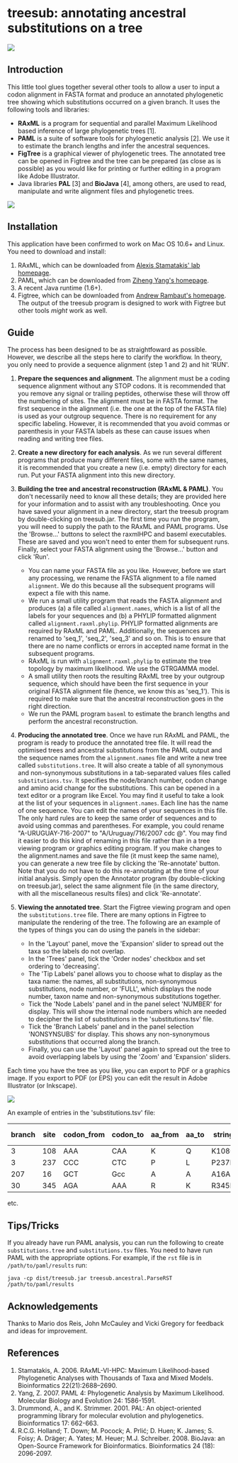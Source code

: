 # treesub: annotating ancestral substitutions on a tree

![](https://raw.github.com/tamuri/treesub/master/docs/annotator_fig1.png)

## Introduction


This little tool glues together several other tools to allow a user to input a codon alignment in FASTA format and produce an annotated phylogenetic tree showing which substitutions occurred on a given branch. It uses the following tools and libraries:

* **RAxML** is a program for sequential and parallel Maximum Likelihood based inference of large phylogenetic trees [1]. 
* **PAML** is a suite of software tools for phylogenetic analysis [2]. We use it to estimate the branch lengths and infer the ancestral sequences.
* **FigTree** is a graphical viewer of phylogenetic trees. The annotated tree can be opened in Figtree and the tree can be prepared (as close as is possible) as you would like for printing or further editing in a program like Adobe Illustrator.
* Java libraries **PAL** [3] and **BioJava** [4], among others, are used to read, manipulate and write alignment files and phylogenetic trees.

![](https://raw.github.com/tamuri/treesub/master/docs/annotator_fig2.png)


## Installation
This application have been confirmed to work on Mac OS 10.6+ and Linux. You need to download and install:

1. RAxML, which can be downloaded from [Alexis Stamatakis' lab homepage](http://sco.h-its.org/exelixis/software.html).
2. PAML, which can be downloaded from [Ziheng Yang's homepage](http://abacus.gene.ucl.ac.uk/software/paml.html).
3. A recent Java runtime (1.6+).
4. Figtree, which can be downloaded from [Andrew Rambaut's homepage](http://tree.bio.ed.ac.uk/software/figtree/). The output of the treesub program is designed to work with Figtree but other tools _might_ work as well.

## Guide

The process has been designed to be as straightfoward as possible. However, we describe all the steps here to clarify the workflow. In theory, you only need to provide a sequence alignment (step 1 and 2) and hit 'RUN'.

1. **Prepare the sequences and alignment**. The alignment must be a coding sequence alignment without any STOP codons. It is recommended that you remove any signal or trailing peptides, otherwise these will throw off the numbering of sites. The alignment must be in FASTA format. The first sequence in the alignment (i.e. the one at the top of the FASTA file) is used as your outgroup sequence. There is no requirement for any specific labeling. However, it is recommended that you avoid commas or parenthesis in your FASTA labels as these can cause issues when reading and writing tree files.

2. **Create a new directory for each analysis**. As we run several different programs that produce many different files, some with the same names, it is recommended that you create a new (i.e. empty) directory for each run. Put your FASTA alignment into this new directory.

3. **Building the tree and ancestral reconstruction (RAxML & PAML)**. You don't necessarily need to know all these details; they are provided here for your information and to assist with any troubleshooting. Once you have saved your alignment in a new directory, start the treesub program by double-clicking on treesub.jar. The first time you run the program, you will need to supply the path to the RAxML and PAML programs. Use the 'Browse...' buttons to select the raxmlHPC and baseml executables. These are saved and you won't need to enter them for subsequent runs. Finally, select your FASTA alignment using the 'Browse...' button and click 'Run'.
	- You can name your FASTA file as you like. However, before we start any processing, we rename the FASTA alignment to a file named `alignment`. We do this because all the subsequent programs will expect a file with this name.
	- We run a small utility program that reads the FASTA alignment and produces (a) a file called `alignment.names`, which is a list of all the labels for your sequences and (b) a PHYLIP formatted alignment called `alignment.raxml.phylip`. PHYLIP formatted alignments are required by RAxML and PAML. Additionally, the sequences are renamed to 'seq_1', 'seq_2', 'seq_3' and so on. This is to ensure that there are no name conflicts or errors in accepted name format in the subsequent programs.
	- RAxML is run with `alignment.raxml.phylip` to estimate the tree topology by maximum likelihood. We use the GTRGAMMA model.
	- A small utility then roots the resulting RAxML tree by your outgroup sequence, which should have been the first sequence in your original FASTA alignment file (hence, we know this as 'seq_1'). This is required to make sure that the ancestral reconstruction goes in the right direction.
	- We run the PAML program `baseml` to estimate the branch lengths and perform the ancestral reconstruction.

4. **Producing the annotated tree**. Once we have run RAxML and PAML, the program is ready to produce the annotated tree file. It will read the optimised trees and ancestral substitutions from the PAML output and the sequence names from the `alignment.names` file and write a new tree called `substitutions.tree`. It will also create a table of all synonymous and non-synonymous substitutions in a tab-separated values files called `substitutions.tsv`. It specifies the node/branch number, codon change and amino acid change for the substitutions. This can be opened in a text editor or a program like Excel.
You may find it useful to take a look at the list of your sequences in `alignment.names`. Each line has the name of one sequence. You can edit the names of your sequences in this file. The only hard rules are to keep the same order of sequences and to avoid using commas and parentheses. For example, you could rename "A-URUGUAY-716-2007" to "A/Uruguay/716/2007 cdc @". You may find it easier to do this kind of renaming in this file rather than in a tree viewing program or graphics editing program. If you make changes to the alignment.names and save the file (it must keep the same name), you can generate a new tree file by clicking the 'Re-annotate' button. Note that you do not have to do this re-annotating at the time of your initial analysis. Simply open the Annotator program (by double-clicking on treesub.jar), select the same alignment file (in the same directory, with all the miscellaneous results files) and click 'Re-annotate'.

5. **Viewing the annotated tree**. Start the Figtree viewing program and open the `substitutions.tree` file. There are many options in Figtree to manipulate the rendering of the tree. The following are an example of the types of things you can do using the panels in the sidebar:
	- In the 'Layout' panel, move the 'Expansion' slider to spread out the taxa so the labels do not overlap.
	- In the 'Trees' panel, tick the 'Order nodes' checkbox and set ordering to 'decreasing'.
	- The 'Tip Labels' panel allows you to choose what to display as the taxa name: the names, all substitutions, non-synonymous substitutions, node number, or 'FULL', which displays the node number, taxon name and non-synonymous substitutions together.
	- Tick the 'Node Labels' panel and in the panel select 'NUMBER' for display. This will show the internal node numbers which are needed to decipher the list of substitutions in the 'substitutions.tsv' file.
	- Tick the 'Branch Labels' panel and in the panel selection 'NONSYNSUBS' for display. This shows any non-synonymous substitutions that occurred along the branch.
	- Finally, you can use the 'Layout' panel again to spread out the tree to avoid overlapping labels by using the 'Zoom' and 'Expansion' sliders.

Each time you have the tree as you like, you can export to PDF or a graphics image. If you export to PDF (or EPS) you can edit the result in Adobe Illustrator (or Inkscape).

![](https://raw.github.com/tamuri/treesub/master/docs/annotator_fig3.png)

An example of entries in the 'substitutions.tsv' file:

<table>
<thead>
<tr>
<th>branch</th>
<th>site</th>
<th>codon_from</th>
<th>codon_to</th>
<th>aa_from</th>
<th>aa_to</th>
<th>string</th>
<th>non-syn?</th>
</tr>
</thead>
<tr>
<td>3</td>
<td>108</td>
<td>AAA</td>
<td>CAA</td>
<td>K</td>
<td>Q</td>
<td>K108Q</td>
<td>Y</td>
</tr>
<tr>
<td>3</td>
<td>237</td>
<td>CCC</td>
<td>CTC</td>
<td>P</td>
<td>L</td>
<td>P237L</td>
<td>Y</td>
</tr>
<tr>
<td>207</td>
<td>16</td>
<td>GCT</td>
<td>Gcc</td>
<td>A</td>
<td>A</td>
<td>A16A</td>
<td>N</td>
</tr>
<tr>
<td>30</td>
<td>345</td>
<td>AGA</td>
<td>AAA</td>
<td>R</td>
<td>K</td>
<td>R345K</td>
<td>Y</td>
</tr>
</table>

etc.


## Tips/Tricks

If you already have run PAML analysis, you can run the following to create `substitutions.tree` and `substitutions.tsv` files. You need to have run PAML with the appropriate options. For example, if the `rst` file is in `/path/to/paml/results` run:

``java -cp dist/treesub.jar treesub.ancestral.ParseRST /path/to/paml/results``

## Acknowledgements

Thanks to Mario dos Reis, John McCauley and Vicki Gregory for feedback and ideas for improvement.

## References

1. Stamatakis, A. 2006. RAxML-VI-HPC: Maximum Likelihood-based Phylogenetic Analyses with Thousands of Taxa and Mixed Models. Bioinformatics 22(21):2688–2690. 
2. Yang, Z. 2007. PAML 4: Phylogenetic Analysis by Maximum Likelihood. Molecular Biology and Evolution 24: 1586-1591.
3. Drummond, A., and K. Strimmer. 2001. PAL: An object-oriented programming library for molecular evolution and phylogenetics. Bioinformatics 17: 662-663.
4. R.C.G. Holland; T. Down; M. Pocock; A. Prlić; D. Huen; K. James; S. Foisy; A. Dräger; A. Yates; M. Heuer; M.J. Schreiber. 2008. BioJava: an Open-Source Framework for Bioinformatics. Bioinformatics 24 (18): 2096-2097.


